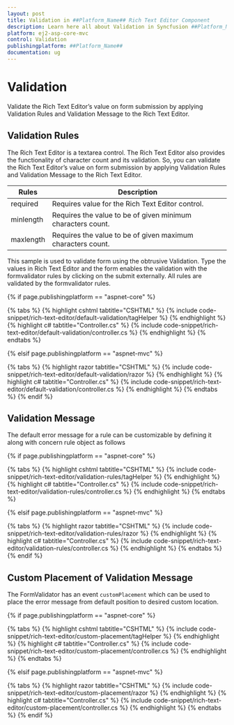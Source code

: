 ```yaml
---
layout: post
title: Validation in ##Platform_Name## Rich Text Editor Component
description: Learn here all about Validation in Syncfusion ##Platform_Name## Rich Text Editor component and more.
platform: ej2-asp-core-mvc
control: Validation
publishingplatform: ##Platform_Name##
documentation: ug
---
```



# Validation

Validate the Rich Text Editor’s value on form submission by applying Validation Rules and Validation Message to the Rich Text Editor.

## Validation Rules

The Rich Text Editor is a textarea control. The Rich Text Editor also provides the functionality of character count and its validation. So, you can validate the Rich Text Editor’s value on form submission by applying Validation Rules and Validation Message to the Rich Text Editor.

| Rules | Description |
|----------------|---------|
| required | Requires value for the Rich Text Editor control.|
| minlength | Requires the value to be of given minimum characters count.|
| maxlength | Requires the value to be of given maximum characters count.|

This sample is used to validate form using the obtrusive Validation. Type the values in Rich Text Editor and the form enables the validation with the formvalidator rules by clicking on the submit externally. All rules are validated by the formvalidator rules.

{% if page.publishingplatform == "aspnet-core" %}

{% tabs %}
{% highlight cshtml tabtitle="CSHTML" %}
{% include code-snippet/rich-text-editor/default-validation/tagHelper %}
{% endhighlight %}
{% highlight c# tabtitle="Controller.cs" %}
{% include code-snippet/rich-text-editor/default-validation/controller.cs %}
{% endhighlight %}
{% endtabs %}

{% elsif page.publishingplatform == "aspnet-mvc" %}

{% tabs %}
{% highlight razor tabtitle="CSHTML" %}
{% include code-snippet/rich-text-editor/default-validation/razor %}
{% endhighlight %}
{% highlight c# tabtitle="Controller.cs" %}
{% include code-snippet/rich-text-editor/default-validation/controller.cs %}
{% endhighlight %}
{% endtabs %}
{% endif %}



## Validation Message

The default error message for a rule can be customizable by defining it along with concern rule object as follows

{% if page.publishingplatform == "aspnet-core" %}

{% tabs %}
{% highlight cshtml tabtitle="CSHTML" %}
{% include code-snippet/rich-text-editor/validation-rules/tagHelper %}
{% endhighlight %}
{% highlight c# tabtitle="Controller.cs" %}
{% include code-snippet/rich-text-editor/validation-rules/controller.cs %}
{% endhighlight %}
{% endtabs %}

{% elsif page.publishingplatform == "aspnet-mvc" %}

{% tabs %}
{% highlight razor tabtitle="CSHTML" %}
{% include code-snippet/rich-text-editor/validation-rules/razor %}
{% endhighlight %}
{% highlight c# tabtitle="Controller.cs" %}
{% include code-snippet/rich-text-editor/validation-rules/controller.cs %}
{% endhighlight %}
{% endtabs %}
{% endif %}



## Custom Placement of Validation Message

The FormValidator has an event `customPlacement` which can be used to place the error message from default position to desired custom location.

{% if page.publishingplatform == "aspnet-core" %}

{% tabs %}
{% highlight cshtml tabtitle="CSHTML" %}
{% include code-snippet/rich-text-editor/custom-placement/tagHelper %}
{% endhighlight %}
{% highlight c# tabtitle="Controller.cs" %}
{% include code-snippet/rich-text-editor/custom-placement/controller.cs %}
{% endhighlight %}
{% endtabs %}

{% elsif page.publishingplatform == "aspnet-mvc" %}

{% tabs %}
{% highlight razor tabtitle="CSHTML" %}
{% include code-snippet/rich-text-editor/custom-placement/razor %}
{% endhighlight %}
{% highlight c# tabtitle="Controller.cs" %}
{% include code-snippet/rich-text-editor/custom-placement/controller.cs %}
{% endhighlight %}
{% endtabs %}
{% endif %}


